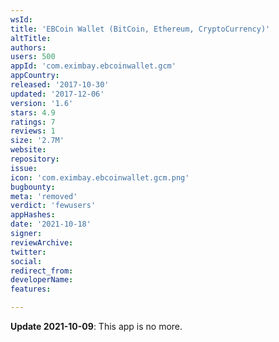 ```yaml
---
wsId: 
title: 'EBCoin Wallet (BitCoin, Ethereum, CryptoCurrency)'
altTitle: 
authors: 
users: 500
appId: 'com.eximbay.ebcoinwallet.gcm'
appCountry: 
released: '2017-10-30'
updated: '2017-12-06'
version: '1.6'
stars: 4.9
ratings: 7
reviews: 1
size: '2.7M'
website: 
repository: 
issue: 
icon: 'com.eximbay.ebcoinwallet.gcm.png'
bugbounty: 
meta: 'removed'
verdict: 'fewusers'
appHashes: 
date: '2021-10-18'
signer: 
reviewArchive: 
twitter: 
social: 
redirect_from: 
developerName: 
features: 

---
```


**Update 2021-10-09**: This app is no more.
